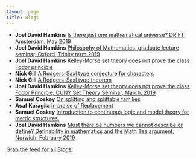 ```yaml
---
layout: page
title: Blogs
---
```


* **Joel David Hamkins** [Is there just one mathematical universe? DRIFT, Amsterdam, May 2019](http://jdh.hamkins.org/is-there-just-one-mathematical-universe-amsterdam-may-2019/)
* **Joel David Hamkins** [Philosophy of Mathematics, graduate lecture seminar, Oxford, Trinity term 2019](http://jdh.hamkins.org/philosophy-of-mathematics-graduate-oxford-tt19/)
* **Joel David Hamkins** [Kelley-Morse set theory does not prove the class Fodor principle](http://jdh.hamkins.org/km-does-not-prove-class-fodor/)
* **Nick Gill** [A Rodgers-Saxl type conjecture for characters](https://nickpgill.github.io/a-rodgers-saxl-conjecture-for-characters)
* **Nick Gill** [A Rodgers-Saxl type theorem](https://nickpgill.github.io/a-rodgers-saxl-theorem)
* **Joel David Hamkins** [Kelley-Morse set theory does not prove the class Fodor Principle, CUNY Set Theory Seminar, March, 2019](http://jdh.hamkins.org/kelley-morse-set-theory-does-not-prove-the-class-fodor-principle-cuny-set-theory-seminar-march-2019/)
* **Samuel Coskey** [On splitting and splittable families](http://scoskey.org/splitsplit)
* **Asaf Karagila** [In praise of Replacement](http://karagila.org/2019/in-praise-of-replacement/)
* **Samuel Coskey** [Introduction to continuous logic and model theory for metric structures.](http://scoskey.org/presentation/introduction-to-continuous-logic-and-model-theory-for-metric-structures/)
* **Joel David Hamkins** [Must there be numbers we cannot describe or define? Definability in mathematics and the Math Tea argument, Norwich, February 2019](http://jdh.hamkins.org/must-there-be-number-we-cannot-define-norwich-february-2019/)

[Grab the feed for all Blogs!](Blogs.xml)
